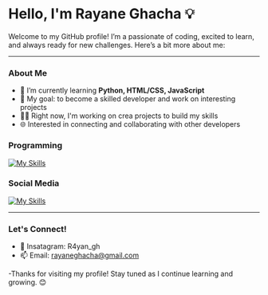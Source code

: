 

# Hello, I'm Rayane Ghacha 💡

Welcome to my GitHub profile! I’m a passionate of coding, excited to learn, and always ready for new challenges. Here’s a bit more about me:

---

### About Me
- 🌱 I’m currently learning **Python, HTML/CSS, JavaScript**
- 🎯 My goal: to become a skilled developer and work on interesting projects
- 👨‍💻 Right now, I'm working on crea projects to build my skills
- 🌐 Interested in connecting and collaborating with other developers

### Programming
[![My Skills](https://skillicons.dev/icons?i=js,html,css,python)](https://skillicons.dev)

### Social Media
[![My Skills](https://skillicons.dev/icons?i=instagram)](https://skillicons.dev)

---

### Let's Connect!
- 💼 Insatagram: R4yan_gh
- 📫 Email: rayaneghacha@gmail.com

-Thanks for visiting my profile! Stay tuned as I continue learning and growing. 😊

